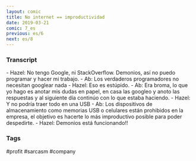 ```yaml
---
layout: comic
title: No internet == improductividad
date: 2019-03-21
comic: 7_es
previous: es/6
next: es/8
---
```


<h3>Transcript</h3>
<p>
    - Hazel: No tengo Google, ni StackOverflow. Demonios, así no puedo programar y hacer mi trabajo.
    - Ab: Los verdaderos programadores no necesitan googlear nada
    - Hazel: Eso es estúpido.
    - Ab: Era broma, lo que yo hago es anotar mis dudas en papel, en casa las googleo y anoto las respuestas y al siguiente día continúo con lo que estaba haciendo.
    - Hazel: Y no podría traer todo en una USB
    - Ab: Los dispositivos de almacenamiento como memorias USB o celulares están prohibidos en la empresa, el objetivo es hacerte lo más improductivo posible para poder despedirte.
    - Hazel: Demonios está funcionando!!
</p>

<h3>Tags</h3>
<p>#profit #sarcasm #company</p>
